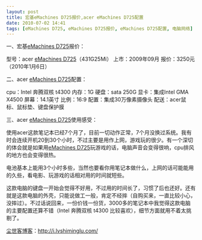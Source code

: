 ```yaml
---
layout: post
title: 宏基eMachines D725报价,acer eMachines D725配置
date: 2010-07-02 14:41
tags: [eMachines D725, eMachines D725报价, eMachines D725配置, 电脑网络]
---
```

一、宏基<a href="http://i.lvshiminglu.com/tag/emachines-d725" target="_self">eMachines D725</a>报价：

型号：acer <a href="http://i.lvshiminglu.com/tag/emachines-d725" target="_self">eMachines D725</a>（431G25Mi）
上市：2009年09月
报价：3250元（2010年1月6日）

二、acer <a href="http://i.lvshiminglu.com/tag/emachines-d725" target="_self">eMachines D725</a>配置：

cpu：Intel 奔腾双核 t4300
内存：1G
硬盘：sata 250G
显卡：集成Intel GMA X4500
屏幕：14.1英寸
比例：16:9
配置：集成30万像素摄像头
配送：acer鼠标、鼠标垫、键盘保护膜

三、acer <a href="http://i.lvshiminglu.com/tag/emachines-d725" target="_self">eMachines D725</a>使用感受：

使用acer这款笔记本已经7个月了，目前一切动作正常，7个月没换过系统。我有时会连续开机20到30个小时，不过主要是用作上网，游戏玩的很少。有一个深切的体会就是如果用<a href="http://i.lvshiminglu.com/tag/emachines-d725" target="_self">eMachines D725</a>玩游戏的话，电脑声音会变得很响，cpu排风的地方也会变得很热。

电池基本上能用3个小时多些，当然也要看你用笔记本做什么，上网的话可能能用的久些，看电影、玩游戏的话相对用的时间就短些。

这款电脑的键盘一开始会觉得不好用，不过用的时间长了，习惯了后也还好。还有就是这款电脑的外壳，只能说做工一般，肯定不经摔（自购买来，一直比较小心，没摔过）。不过话说回来，一份价钱一份货，3000多的笔记本中我觉得这款电脑的主要配置还算不错（Intel 奔腾双核 t4300 比较喜欢），细节方面就用不着太挑剔了。

<a href="http://i.lvshiminglu.com/">尘世客博客</a>：<a href="http://i.lvshiminglu.com/">http://i.lvshiminglu.com/</a>

